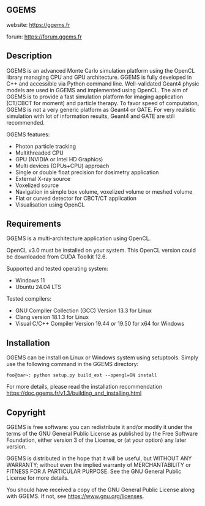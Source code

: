 ## GGEMS

website: <https://ggems.fr>

forum: <https://forum.ggems.fr>

## Description

GGEMS is an advanced Monte Carlo simulation platform using the OpenCL library managing CPU and GPU architecture. GGEMS is fully developed in C++ and accessible via Python command line. Well-validated Geant4 physic models are used in GGEMS and implemented using OpenCL. The aim of GGEMS is to provide a fast simulation platform for imaging application (CT/CBCT for moment) and particle therapy. To favor speed of computation, GGEMS is not a very generic platform as Geant4 or GATE. For very realistic simulation with lot of information results, Geant4 and GATE are still recommended.

GGEMS features:
* Photon particle tracking
* Multithreaded CPU
* GPU (NVIDIA or Intel HD Graphics)
* Multi devices (GPUs+CPU) approach
* Single or double float precision for dosimetry application
* External X-ray source
* Voxelized source
* Navigation in simple box volume, voxelized volume or meshed volume
* Flat or curved detector for CBCT/CT application
* Visualisation using OpenGL

## Requirements

GGEMS is a multi-architecture application using OpenCL.

OpenCL v3.0 must be installed on your system. This OpenCL version could be downloaded from CUDA Toolkit 12.6.

Supported and tested operating system:

* Windows 11
* Ubuntu 24.04 LTS

Tested compilers:

* GNU Compiler Collection (GCC) Version 13.3 for Linux
* Clang version 18.1.3 for Linux
* Visual C/C++ Compiler Version 19.44 or 19.50 for x64 for Windows

## Installation

GGEMS can be install on Linux or Windows system using setuptools. Simply use the following command in the GGEMS directory:

```console
foo@bar~: python setup.py build_ext --opengl=ON install
```

For more details, please read the installation recommendation <https://doc.ggems.fr/v1.3/building_and_installing.html>

## Copyright

GGEMS is free software: you can redistribute it and/or modify
it under the terms of the GNU General Public License as published by
the Free Software Foundation, either version 3 of the License, or
(at your option) any later version.

GGEMS is distributed in the hope that it will be useful,
but WITHOUT ANY WARRANTY; without even the implied warranty of
MERCHANTABILITY or FITNESS FOR A PARTICULAR PURPOSE.  See the
GNU General Public License for more details.

You should have received a copy of the GNU General Public License
along with GGEMS.  If not, see <https://www.gnu.org/licenses>.
